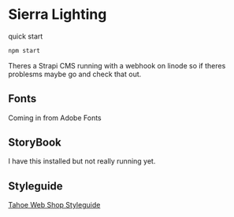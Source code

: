 # Sierra Lighting

quick start

```bash
npm start
```

Theres a Strapi CMS running with a webhook on linode so if theres problesms maybe go and check that out.

## Fonts

Coming in from Adobe Fonts

## StoryBook

I have this installed but not really running yet.

## Styleguide

[Tahoe Web Shop Styleguide](https://styleguidetahoewebshopmain.gatsbyjs.io/)
